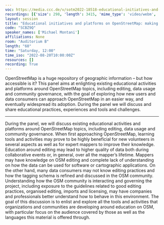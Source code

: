 ```yaml
---
voc: https://media.ccc.de/v/sotm2022-18518-educational-initiatives-and-platforms-on-openstreetmap-making-open-data-more-accessible
recordings: [{'size': 298, 'length': 3415, 'mime_type': 'video/webm', 'language': 'eng', 'filename': 'sotm2022-18518-eng-Educational_initiatives_and_platforms_on_OpenStreetMap_making_open_data_more_accessible_webm-hd.webm', 'state': 'new', 'folder': 'webm-hd', 'high_quality': True, 'width': 1920, 'height': 1080, 'updated_at': '2022-10-01T19:04:14.520+02:00', 'recording_url': 'https://cdn.media.ccc.de/events/sotm/2022/webm-hd/sotm2022-18518-eng-Educational_initiatives_and_platforms_on_OpenStreetMap_making_open_data_more_accessible_webm-hd.webm', 'url': 'https://api.media.ccc.de/public/recordings/62082', 'event_url': 'https://api.media.ccc.de/public/events/ebcfaa07-e456-5c2b-9409-47d5b49e829c', 'conference_url': 'https://api.media.ccc.de/public/conferences/sotm2022'}, {'size': 137, 'length': 3415, 'mime_type': 'video/webm', 'language': 'eng', 'filename': 'sotm2022-18518-eng-Educational_initiatives_and_platforms_on_OpenStreetMap_making_open_data_more_accessible_webm-sd.webm', 'state': 'new', 'folder': 'webm-sd', 'high_quality': False, 'width': 720, 'height': 576, 'updated_at': '2022-10-01T18:00:46.049+02:00', 'recording_url': 'https://cdn.media.ccc.de/events/sotm/2022/webm-sd/sotm2022-18518-eng-Educational_initiatives_and_platforms_on_OpenStreetMap_making_open_data_more_accessible_webm-sd.webm', 'url': 'https://api.media.ccc.de/public/recordings/62062', 'event_url': 'https://api.media.ccc.de/public/events/ebcfaa07-e456-5c2b-9409-47d5b49e829c', 'conference_url': 'https://api.media.ccc.de/public/conferences/sotm2022'}, {'size': 103, 'length': 3415, 'mime_type': 'video/mp4', 'language': 'eng', 'filename': 'sotm2022-18518-eng-Educational_initiatives_and_platforms_on_OpenStreetMap_making_open_data_more_accessible_sd.mp4', 'state': 'new', 'folder': 'h264-sd', 'high_quality': False, 'width': 720, 'height': 576, 'updated_at': '2022-10-01T17:19:06.845+02:00', 'recording_url': 'https://cdn.media.ccc.de/events/sotm/2022/h264-sd/sotm2022-18518-eng-Educational_initiatives_and_platforms_on_OpenStreetMap_making_open_data_more_accessible_sd.mp4', 'url': 'https://api.media.ccc.de/public/recordings/62046', 'event_url': 'https://api.media.ccc.de/public/events/ebcfaa07-e456-5c2b-9409-47d5b49e829c', 'conference_url': 'https://api.media.ccc.de/public/conferences/sotm2022'}, {'size': 52, 'length': 3415, 'mime_type': 'audio/mpeg', 'language': 'eng', 'filename': 'sotm2022-18518-eng-Educational_initiatives_and_platforms_on_OpenStreetMap_making_open_data_more_accessible_mp3.mp3', 'state': 'new', 'folder': 'mp3', 'high_quality': False, 'width': 0, 'height': 0, 'updated_at': '2022-10-01T17:18:04.339+02:00', 'recording_url': 'https://cdn.media.ccc.de/events/sotm/2022/mp3/sotm2022-18518-eng-Educational_initiatives_and_platforms_on_OpenStreetMap_making_open_data_more_accessible_mp3.mp3', 'url': 'https://api.media.ccc.de/public/recordings/62045', 'event_url': 'https://api.media.ccc.de/public/events/ebcfaa07-e456-5c2b-9409-47d5b49e829c', 'conference_url': 'https://api.media.ccc.de/public/conferences/sotm2022'}, {'size': 266, 'length': 3415, 'mime_type': 'video/mp4', 'language': 'eng', 'filename': 'sotm2022-18518-eng-Educational_initiatives_and_platforms_on_OpenStreetMap_making_open_data_more_accessible_hd.mp4', 'state': 'new', 'folder': 'h264-hd', 'high_quality': True, 'width': 1920, 'height': 1080, 'updated_at': '2022-10-01T17:04:05.878+02:00', 'recording_url': 'https://cdn.media.ccc.de/events/sotm/2022/h264-hd/sotm2022-18518-eng-Educational_initiatives_and_platforms_on_OpenStreetMap_making_open_data_more_accessible_hd.mp4', 'url': 'https://api.media.ccc.de/public/recordings/62037', 'event_url': 'https://api.media.ccc.de/public/events/ebcfaa07-e456-5c2b-9409-47d5b49e829c', 'conference_url': 'https://api.media.ccc.de/public/conferences/sotm2022'}]
layout: session
title: "Educational initiatives and platforms on OpenStreetMap: making open data more accessible"
code: "SCBZ9Q"
speaker_names: ['Michael Montani']
affiliations: None
room: "Auditorium B"
length: "60"
time: "Saturday, 12:00"
time_iso: "2022-08-20T10:00:00Z"
resources: []
recording: True
---
```


OpenStreetMap is a huge repository of geographic information – but how accessible is it? This panel aims at enlighting existing educational activities and platforms around OpenStreetMap topics, including editing, data usage and community governance, with the goal of exploring how new users and data consumers can approach OpenStreetMap in an easier way, and eventually widespread its adoption. During the panel we will discuss and share educational practices, experiences and tools and challenges.

<hr>

During the panel, we will discuss existing educational activities and platforms around OpenStreetMap topics, including editing, data usage and community governance. When first approaching OpenStreetMap, learning tools and activities may prove to be highly beneficial for new volunteers in several aspects as well as for expert mappers to improve their knowledge.
 Education around editing may lead to higher quality of data both during collaborative events or, in general, over all the mapper’s lifetime.
Mappers may have knowledge on OSM editing and complete lack of understanding on how the data can be used for software or cartographic applications. On the other hand, many data consumers may not know editing practices and how the tagging schema is refined and discussed in the OSM community. 
Understanding how the OSM community is interacting and governing the project, including exposure to the guidelines related to good editing practices, organised editing, imports and licensing, may have companies and professionals better understand how to behave in this environment.
The goal of this discussion is to enlist and explore all the tools and activities that organizations and communities are developing around education on OSM, with particular focus on the audience covered by those as well as the languages this material is offered through.

